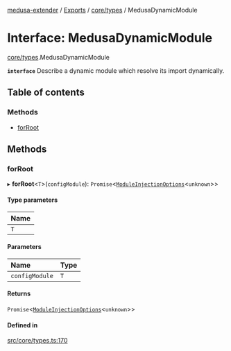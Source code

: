 [medusa-extender](../README.md) / [Exports](../modules.md) / [core/types](../modules/core_types.md) / MedusaDynamicModule

# Interface: MedusaDynamicModule

[core/types](../modules/core_types.md).MedusaDynamicModule

**`interface`**
Describe a dynamic module which resolve its import dynamically.

## Table of contents

### Methods

- [forRoot](core_types.MedusaDynamicModule.md#forroot)

## Methods

### forRoot

▸ **forRoot**<`T`\>(`configModule`): `Promise`<[`ModuleInjectionOptions`](../modules/core_types.md#moduleinjectionoptions)<`unknown`\>\>

#### Type parameters

| Name |
| :------ |
| `T` |

#### Parameters

| Name | Type |
| :------ | :------ |
| `configModule` | `T` |

#### Returns

`Promise`<[`ModuleInjectionOptions`](../modules/core_types.md#moduleinjectionoptions)<`unknown`\>\>

#### Defined in

[src/core/types.ts:170](https://github.com/octalpixel/medusa-extender/blob/1a4be63/src/core/types.ts#L170)
